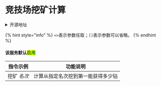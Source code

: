 # 竞技场挖矿计算

<details>

<summary>开源地址</summary>

Hoshino的原生功能

</details>

{% hint style="info" %}
`<>`表示参数任取；`[]`表示参数可以省略。
{% endhint %}

#### 该服务默认<mark style="color:green;">启用</mark>

| 指令示例    | 功能说明              |
| ------- | ----------------- |
| 挖矿 _名次_ | 计算从指定名次挖到第一能获得多少钻 |
